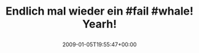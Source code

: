 ---
retweeted: false
source: <a href="http://twitter.com" rel="nofollow">Twitter Web Client</a>
entities:
  hashtags:
  - text: fail
    indices:
    - '23'
    - '28'
  - text: whale
    indices:
    - '29'
    - '35'
  symbols: []
  user_mentions: []
  urls: []
display_text_range:
- '0'
- '43'
favorite_count: '0'
id_str: '1097810240'
truncated: false
retweet_count: '0'
id: '1097810240'
created_at: Mon Jan 05 19:55:47 +0000 2009
favorited: false
full_text: 'Endlich mal wieder ein #fail #whale! Yearh!'
lang: de
tags:
- fail
- whale
- pesos/twitter
date: '2009-01-05T19:55:47+00:00'
src: https://twitter.com/bascht/status/1097810240
original_url: https://twitter.com/bascht/status/1097810240
type: twitter_tweet
text: 'Endlich mal wieder ein #fail #whale! Yearh!'
title: 'Endlich mal wieder ein #fail #whale! Yearh!

  '

---
